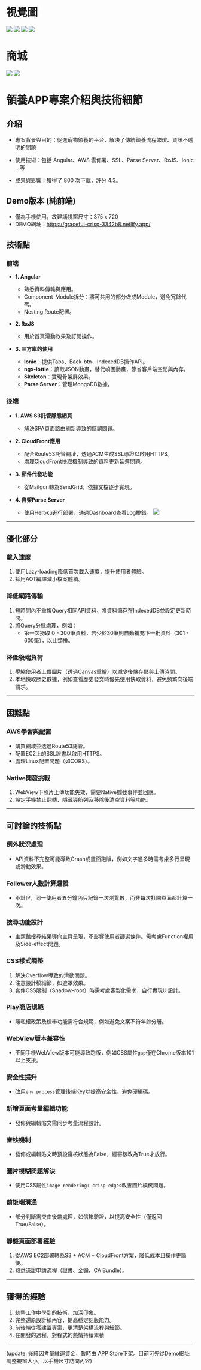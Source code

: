 # 視覺圖
![](./core1.webp "")
![](./core2.webp "")
![](./core3.webp "")
![](./core4.webp "")

# 商城
![](./store1.jpg "")
![](./store2.jpg "")

# 領養APP專案介紹與技術細節

## 介紹
- 專案背景與目的：促進寵物領養的平台，解決了傳統領養流程繁瑣、資訊不透明的問題

- 使用技術：包括 Angular、AWS 雲佈署、SSL、Parse Server、RxJS、Ionic ...等

- 成果與影響：獲得了 800 次下載，評分 4.3。

## Demo版本 (純前端)
- 僅為手機使用，故建議視窗尺寸：375 x 720
- DEMO網址：https://graceful-crisp-3342b8.netlify.app/

## 技術點

### **前端**

- **1. Angular**
  - 熟悉資料傳輸與應用。
  - Component-Module拆分：將可共用的部分做成Module，避免冗餘代碼。
  - Nesting Route配置。

- **2. RxJS**
  - 用於首頁滑動效果及訂閱操作。

- **3. 三方庫的使用**
  - **Ionic**：提供Tabs、Back-btn、IndexedDB操作API。
  - **ngx-lottie**：讀取JSON動畫，替代幀圖動畫，節省客戶端空間與內存。
  - **Skeleton**：實現骨架屏效果。
  - **Parse Server**：管理MongoDB數據。

### **後端**

- **1. AWS S3託管靜態網頁**
  - 解決SPA頁面路由刷新導致的錯誤問題。

- **2. CloudFront應用**
  - 配合Route53託管網址，透過ACM生成SSL憑證以啟用HTTPS。
  - 處理CloudFront快取機制導致的資料更新延遲問題。

- **3. 郵件代發功能**
  - 從Mailgun轉為SendGrid，依據文檔逐步實現。

- **4. 自架Parse Server**
  - 使用Heroku進行部署，通過Dashboard查看Log排錯。
  ![](./db.jpg "")

---

## 優化部分

### **載入速度**

1. 使用Lazy-loading降低首次載入速度，提升使用者體驗。
2. 採用AOT編譯減小檔案體積。

### **降低網路傳輸**

1. 短時間內不重複Query相同API資料，將資料儲存在IndexedDB並設定更新時間。
2. 將Query分批處理，例如：
   - 第一次撈取 0 - 300筆資料，若少於30筆則自動補充下一批資料（301 - 600筆），以此類推。

### **降低後端負荷**

1. 壓縮使用者上傳圖片（透過Canvas重繪）以減少後端存儲與上傳時間。
2. 本地快取歷史數據，例如查看歷史發文時優先使用快取資料，避免頻繁向後端請求。

---

## 困難點

### **AWS學習與配置**
- 購買網域並透過Route53託管。
- 配置EC2上的SSL證書以啟用HTTPS。
- 處理Linux配置問題（如CORS）。

### **Native開發挑戰**
1. WebView下照片上傳功能失效，需要Native攔截事件並回應。
2. 設定手機禁止翻轉、隱藏導航列及移除後清空資料等功能。

---

## 可討論的技術點

### **例外狀況處理**
- API資料不完整可能導致Crash或畫面跑版，例如文字過多時需考慮多行呈現或滑動效果。

### **Follower人數計算邏輯**
- 不計IP，同一使用者五分鐘內只記錄一次瀏覽數，而非每次打開頁面都計算一次。

### **搜尋功能設計**
- 主題館搜尋結果導向主頁呈現，不影響使用者篩選條件。需考慮Function複用及Side-effect問題。

### **CSS樣式調整**
1. 解決Overflow導致的滑動問題。
2. 注意設計稿細節，如遮罩效果。
3. 套件CSS限制（Shadow-root）時需考慮客製化需求，自行實現UI設計。

### **Play商店規範**
- 隱私權政策及檢舉功能需符合規範，例如避免文案不符年齡分層。

### **WebView版本兼容性**
- 不同手機WebView版本可能導致跑版，例如CSS屬性`gap`僅在Chrome版本101以上支援。

### **安全性提升**
- 改用`env.process`管理後端Key以提高安全性，避免硬編碼。

### **新增頁面考量編輯功能**
- 發佈與編輯貼文需同步考量流程設計。

### **審核機制**
- 發佈或編輯貼文時預設審核狀態為False，經審核改為True才放行。

### **圖片模糊問題解決**
- 使用CSS屬性`image-rendering: crisp-edges`改善圖片模糊問題。

### **前後端溝通**
- 部分判斷需交由後端處理，如信箱驗證，以提高安全性（僅返回True/False）。

### **靜態頁面部署經驗**
1. 從AWS EC2部署轉為S3 + ACM + CloudFront方案，降低成本且操作更簡便。
2. 熟悉憑證申請流程（證書、金鑰、CA Bundle）。

---

## 獲得的經驗

1. 統整工作中學到的技術，加深印象。
2. 完整還原設計稿內容，提高穩定刻版能力。
3. 前後端從零建置專案，更清楚架構流程與細節。
4. 在開發的過程，對程式的熱情持續累積

---


(update: 後續因考量維運資金，暫時由 APP Store下架。目前可先從Demo網址調整視窗大小，以手機尺寸訪問內容)
